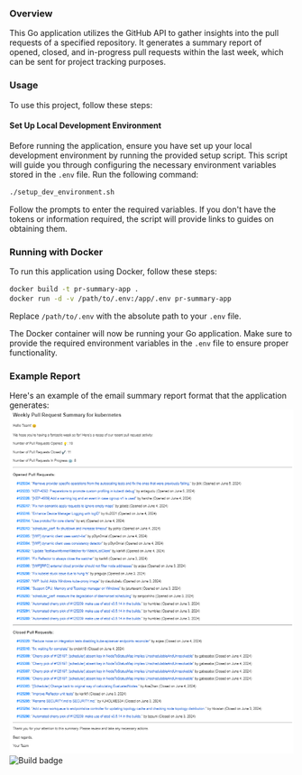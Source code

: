### Overview
This Go application utilizes the GitHub API to gather insights into the pull requests of a specified repository. It generates a summary report of opened, closed, and in-progress pull requests within the last week, which can be sent for project tracking purposes.

### Usage 
To use this project, follow these steps:

#### Set Up Local Development Environment

Before running the application, ensure you have set up your local development environment by running the provided setup script. This script will guide you through configuring the necessary environment variables stored in the `.env` file. Run the following command:

```bash
./setup_dev_environment.sh
```

Follow the prompts to enter the required variables. If you don't have the tokens or information required, the script will provide links to guides on obtaining them.

### Running with Docker

To run this application using Docker, follow these steps:


```bash
docker build -t pr-summary-app .
docker run -d -v /path/to/.env:/app/.env pr-summary-app
```

Replace `/path/to/.env` with the absolute path to your `.env` file.

The Docker container will now be running your Go application. Make sure to provide the required environment variables in the `.env` file to ensure proper functionality.


### Example Report
Here's an example of the email summary report format that the application generates:
![Example report](./example-email.png)
![Build badge](https://github.com/lolverae/pr-summary-app/actions/workflows/ci.yaml/badge.svg?event=push)


